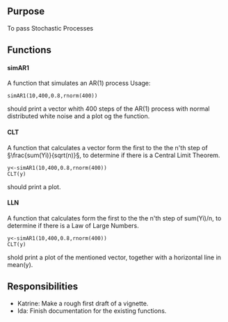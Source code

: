 ## Purpose
To pass Stochastic Processes
## Functions

#### simAR1
A function that simulates an AR(1) process
Usage: 
```
simAR1(10,400,0.8,rnorm(400))
```
should print a vector whith 400 steps of the AR(1) process with normal distributed white noise and a plot og the function.

#### CLT
A function that calculates a vector form the first to the the n'th step of §\frac{sum(Yi)}{sqrt(n)}§, to determine if there is a Central Limit Theorem.

```
y<-simAR1(10,400,0.8,rnorm(400))
CLT(y)
```
should print a plot.

#### LLN
A function that calculates form the first to the the n'th step of sum(Yi)/n, to determine if there is a Law of Large Numbers.

```
y<-simAR1(10,400,0.8,rnorm(400))
CLT(y)
```
shold print a plot of the mentioned vector, together with a horizontal line in mean(y).

## Responsibilities

* Katrine: Make a rough first draft of a vignette.
* Ida: Finish documentation for the existing functions.
